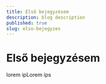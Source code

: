 ```yaml
---
title: Első bejegyzésem
description: blog description
published: true
slug: elso-bejegyzes
---
```


# Első bejegyzésem

lorem ipLorem ips